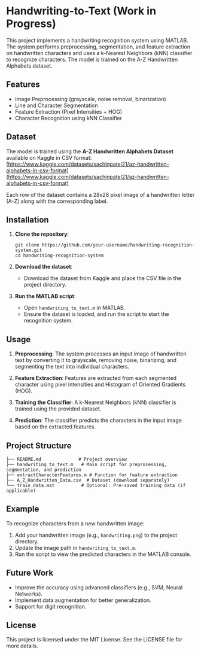 # Handwriting-to-Text (Work in Progress)

This project implements a handwriting recognition system using MATLAB. The system performs preprocessing, segmentation, and feature extraction on handwritten characters and uses a k-Nearest Neighbors (kNN) classifier to recognize characters. The model is trained on the A-Z Handwritten Alphabets dataset.

## Features
- Image Preprocessing (grayscale, noise removal, binarization)
- Line and Character Segmentation
- Feature Extraction (Pixel Intensities + HOG)
- Character Recognition using kNN Classifier

## Dataset
The model is trained using the **A-Z Handwritten Alphabets Dataset** available on Kaggle in CSV format:
[https://www.kaggle.com/datasets/sachinpatel21/az-handwritten-alphabets-in-csv-format](https://www.kaggle.com/datasets/sachinpatel21/az-handwritten-alphabets-in-csv-format)

Each row of the dataset contains a 28x28 pixel image of a handwritten letter (A-Z) along with the corresponding label.

## Installation

1. **Clone the repository**:
   ```
   git clone https://github.com/your-username/handwriting-recognition-system.git
   cd handwriting-recognition-system
   ```

2. **Download the dataset**:
   - Download the dataset from Kaggle and place the CSV file in the project directory.

3. **Run the MATLAB script**:
   - Open `handwriting_to_text.m` in MATLAB.
   - Ensure the dataset is loaded, and run the script to start the recognition system.

## Usage

1. **Preprocessing**:
   The system processes an input image of handwritten text by converting it to grayscale, removing noise, binarizing, and segmenting the text into individual characters.

2. **Feature Extraction**:
   Features are extracted from each segmented character using pixel intensities and Histogram of Oriented Gradients (HOG).

3. **Training the Classifier**:
   A k-Nearest Neighbors (kNN) classifier is trained using the provided dataset.

4. **Prediction**:
   The classifier predicts the characters in the input image based on the extracted features.

## Project Structure

```
├── README.md              # Project overview
├── handwriting_to_text.m   # Main script for preprocessing, segmentation, and prediction
├── extractCharacterFeatures.m # Function for feature extraction
├── A_Z_Handwritten_Data.csv  # Dataset (download separately)
└── train_data.mat          # Optional: Pre-saved training data (if applicable)
```

## Example

To recognize characters from a new handwritten image:
1. Add your handwritten image (e.g., `handwriting.png`) to the project directory.
2. Update the image path in `handwriting_to_text.m`.
3. Run the script to view the predicted characters in the MATLAB console.

## Future Work
- Improve the accuracy using advanced classifiers (e.g., SVM, Neural Networks).
- Implement data augmentation for better generalization.
- Support for digit recognition.

## License
This project is licensed under the MIT License. See the LICENSE file for more details.
